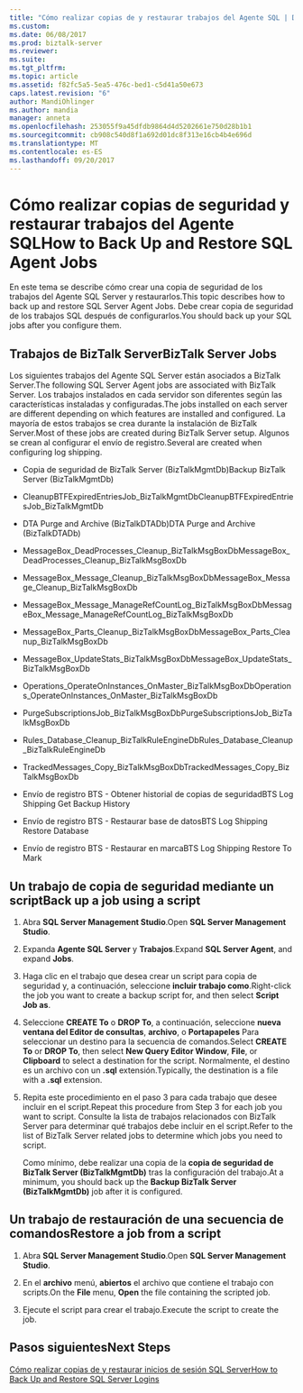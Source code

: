 ```yaml
---
title: "Cómo realizar copias de y restaurar trabajos del Agente SQL | Documentos de Microsoft"
ms.custom: 
ms.date: 06/08/2017
ms.prod: biztalk-server
ms.reviewer: 
ms.suite: 
ms.tgt_pltfrm: 
ms.topic: article
ms.assetid: f82fc5a5-5ea5-476c-bed1-c5d41a50e673
caps.latest.revision: "6"
author: MandiOhlinger
ms.author: mandia
manager: anneta
ms.openlocfilehash: 253055f9a45dfdb9864d4d5202661e750d28b1b1
ms.sourcegitcommit: cb908c540d8f1a692d01dc8f313e16cb4b4e696d
ms.translationtype: MT
ms.contentlocale: es-ES
ms.lasthandoff: 09/20/2017
---
```

# <a name="how-to-back-up-and-restore-sql-agent-jobs"></a><span data-ttu-id="9e684-102">Cómo realizar copias de seguridad y restaurar trabajos del Agente SQL</span><span class="sxs-lookup"><span data-stu-id="9e684-102">How to Back Up and Restore SQL Agent Jobs</span></span>
<span data-ttu-id="9e684-103">En este tema se describe cómo crear una copia de seguridad de los trabajos del Agente SQL Server y restaurarlos.</span><span class="sxs-lookup"><span data-stu-id="9e684-103">This topic describes how to back up and restore SQL Server Agent Jobs.</span></span> <span data-ttu-id="9e684-104">Debe crear copia de seguridad de los trabajos SQL después de configurarlos.</span><span class="sxs-lookup"><span data-stu-id="9e684-104">You should back up your SQL jobs after you configure them.</span></span>  
  
## <a name="biztalk-server-jobs"></a><span data-ttu-id="9e684-105">Trabajos de BizTalk Server</span><span class="sxs-lookup"><span data-stu-id="9e684-105">BizTalk Server Jobs</span></span>  
 <span data-ttu-id="9e684-106">Los siguientes trabajos del Agente SQL Server están asociados a BizTalk Server.</span><span class="sxs-lookup"><span data-stu-id="9e684-106">The following SQL Server Agent jobs are associated with BizTalk Server.</span></span> <span data-ttu-id="9e684-107">Los trabajos instalados en cada servidor son diferentes según las características instaladas y configuradas.</span><span class="sxs-lookup"><span data-stu-id="9e684-107">The jobs installed on each server are different depending on which features are installed and configured.</span></span> <span data-ttu-id="9e684-108">La mayoría de estos trabajos se crea durante la instalación de BizTalk Server.</span><span class="sxs-lookup"><span data-stu-id="9e684-108">Most of these jobs are created during BizTalk Server setup.</span></span> <span data-ttu-id="9e684-109">Algunos se crean al configurar el envío de registro.</span><span class="sxs-lookup"><span data-stu-id="9e684-109">Several are created when configuring log shipping.</span></span>  
  
-   <span data-ttu-id="9e684-110">Copia de seguridad de BizTalk Server (BizTalkMgmtDb)</span><span class="sxs-lookup"><span data-stu-id="9e684-110">Backup BizTalk Server (BizTalkMgmtDb)</span></span>  
  
-   <span data-ttu-id="9e684-111">CleanupBTFExpiredEntriesJob_BizTalkMgmtDb</span><span class="sxs-lookup"><span data-stu-id="9e684-111">CleanupBTFExpiredEntriesJob_BizTalkMgmtDb</span></span>  
  
-   <span data-ttu-id="9e684-112">DTA Purge and Archive (BizTalkDTADb)</span><span class="sxs-lookup"><span data-stu-id="9e684-112">DTA Purge and Archive (BizTalkDTADb)</span></span>  
  
-   <span data-ttu-id="9e684-113">MessageBox_DeadProcesses_Cleanup_BizTalkMsgBoxDb</span><span class="sxs-lookup"><span data-stu-id="9e684-113">MessageBox_DeadProcesses_Cleanup_BizTalkMsgBoxDb</span></span>  
  
-   <span data-ttu-id="9e684-114">MessageBox_Message_Cleanup_BizTalkMsgBoxDb</span><span class="sxs-lookup"><span data-stu-id="9e684-114">MessageBox_Message_Cleanup_BizTalkMsgBoxDb</span></span>  
  
-   <span data-ttu-id="9e684-115">MessageBox_Message_ManageRefCountLog_BizTalkMsgBoxDb</span><span class="sxs-lookup"><span data-stu-id="9e684-115">MessageBox_Message_ManageRefCountLog_BizTalkMsgBoxDb</span></span>  
  
-   <span data-ttu-id="9e684-116">MessageBox_Parts_Cleanup_BizTalkMsgBoxDb</span><span class="sxs-lookup"><span data-stu-id="9e684-116">MessageBox_Parts_Cleanup_BizTalkMsgBoxDb</span></span>  
  
-   <span data-ttu-id="9e684-117">MessageBox_UpdateStats_BizTalkMsgBoxDb</span><span class="sxs-lookup"><span data-stu-id="9e684-117">MessageBox_UpdateStats_BizTalkMsgBoxDb</span></span>  
  
-   <span data-ttu-id="9e684-118">Operations_OperateOnInstances_OnMaster_BizTalkMsgBoxDb</span><span class="sxs-lookup"><span data-stu-id="9e684-118">Operations_OperateOnInstances_OnMaster_BizTalkMsgBoxDb</span></span>  
  
-   <span data-ttu-id="9e684-119">PurgeSubscriptionsJob_BizTalkMsgBoxDb</span><span class="sxs-lookup"><span data-stu-id="9e684-119">PurgeSubscriptionsJob_BizTalkMsgBoxDb</span></span>  
  
-   <span data-ttu-id="9e684-120">Rules_Database_Cleanup_BizTalkRuleEngineDb</span><span class="sxs-lookup"><span data-stu-id="9e684-120">Rules_Database_Cleanup_BizTalkRuleEngineDb</span></span>  
  
-   <span data-ttu-id="9e684-121">TrackedMessages_Copy_BizTalkMsgBoxDb</span><span class="sxs-lookup"><span data-stu-id="9e684-121">TrackedMessages_Copy_BizTalkMsgBoxDb</span></span>  
  
-   <span data-ttu-id="9e684-122">Envío de registro BTS - Obtener historial de copias de seguridad</span><span class="sxs-lookup"><span data-stu-id="9e684-122">BTS Log Shipping Get Backup History</span></span>  
  
-   <span data-ttu-id="9e684-123">Envío de registro BTS - Restaurar base de datos</span><span class="sxs-lookup"><span data-stu-id="9e684-123">BTS Log Shipping Restore Database</span></span>  
  
-   <span data-ttu-id="9e684-124">Envío de registro BTS - Restaurar en marca</span><span class="sxs-lookup"><span data-stu-id="9e684-124">BTS Log Shipping Restore To Mark</span></span>  
  
## <a name="back-up-a-job-using-a-script"></a><span data-ttu-id="9e684-125">Un trabajo de copia de seguridad mediante un script</span><span class="sxs-lookup"><span data-stu-id="9e684-125">Back up a job using a script</span></span>  
  
1.  <span data-ttu-id="9e684-126">Abra **SQL Server Management Studio**.</span><span class="sxs-lookup"><span data-stu-id="9e684-126">Open **SQL Server Management Studio**.</span></span>  
  
2.  <span data-ttu-id="9e684-127">Expanda **Agente SQL Server** y **Trabajos**.</span><span class="sxs-lookup"><span data-stu-id="9e684-127">Expand **SQL Server Agent**, and expand **Jobs**.</span></span>  
  
3.  <span data-ttu-id="9e684-128">Haga clic en el trabajo que desea crear un script para copia de seguridad y, a continuación, seleccione **incluir trabajo como**.</span><span class="sxs-lookup"><span data-stu-id="9e684-128">Right-click the job you want to create a backup script for, and then select **Script Job as**.</span></span>  
  
4.  <span data-ttu-id="9e684-129">Seleccione **CREATE To** o **DROP To**, a continuación, seleccione **nueva ventana del Editor de consultas**, **archivo**, o **Portapapeles** Para seleccionar un destino para la secuencia de comandos.</span><span class="sxs-lookup"><span data-stu-id="9e684-129">Select **CREATE To** or **DROP To**, then select **New Query Editor Window**, **File**, or **Clipboard** to select a destination for the script.</span></span> <span data-ttu-id="9e684-130">Normalmente, el destino es un archivo con un **.sql** extensión.</span><span class="sxs-lookup"><span data-stu-id="9e684-130">Typically, the destination is a file with a **.sql** extension.</span></span>  
  
5.  <span data-ttu-id="9e684-131">Repita este procedimiento en el paso 3 para cada trabajo que desee incluir en el script.</span><span class="sxs-lookup"><span data-stu-id="9e684-131">Repeat this procedure from Step 3 for each job you want to script.</span></span> <span data-ttu-id="9e684-132">Consulte la lista de trabajos relacionados con BizTalk Server para determinar qué trabajos debe incluir en el script.</span><span class="sxs-lookup"><span data-stu-id="9e684-132">Refer to the list of BizTalk Server related jobs to determine which jobs you need to script.</span></span>  
  
     <span data-ttu-id="9e684-133">Como mínimo, debe realizar una copia de la **copia de seguridad de BizTalk Server (BizTalkMgmtDb)** tras la configuración del trabajo.</span><span class="sxs-lookup"><span data-stu-id="9e684-133">At a minimum, you should back up the **Backup BizTalk Server (BizTalkMgmtDb)** job after it is configured.</span></span>  
  
## <a name="restore-a-job-from-a-script"></a><span data-ttu-id="9e684-134">Un trabajo de restauración de una secuencia de comandos</span><span class="sxs-lookup"><span data-stu-id="9e684-134">Restore a job from a script</span></span>  
  
1.  <span data-ttu-id="9e684-135">Abra **SQL Server Management Studio**.</span><span class="sxs-lookup"><span data-stu-id="9e684-135">Open **SQL Server Management Studio**.</span></span>  
  
2.  <span data-ttu-id="9e684-136">En el **archivo** menú, **abiertos** el archivo que contiene el trabajo con scripts.</span><span class="sxs-lookup"><span data-stu-id="9e684-136">On the **File** menu, **Open** the file containing the scripted job.</span></span>  
  
3.  <span data-ttu-id="9e684-137">Ejecute el script para crear el trabajo.</span><span class="sxs-lookup"><span data-stu-id="9e684-137">Execute the script to create the job.</span></span>  
  
## <a name="next-steps"></a><span data-ttu-id="9e684-138">Pasos siguientes</span><span class="sxs-lookup"><span data-stu-id="9e684-138">Next Steps</span></span>  
 [<span data-ttu-id="9e684-139">Cómo realizar copias de y restaurar inicios de sesión SQL Server</span><span class="sxs-lookup"><span data-stu-id="9e684-139">How to Back Up and Restore SQL Server Logins</span></span>](../core/how-to-back-up-and-restore-sql-server-logins.md)